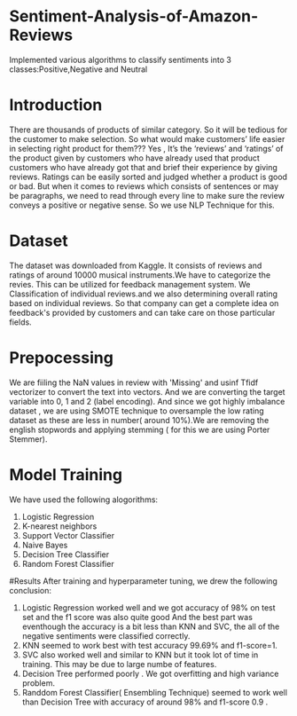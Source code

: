 # Sentiment-Analysis-of-Amazon-Reviews
Implemented various algorithms to classify sentiments into 3 classes:Positive,Negative and Neutral

# Introduction
There are thousands of products of similar category. So it will be tedious for the customer to make selection. So what would make customers’ life easier in selecting right product for them??? Yes , It’s the ‘reviews’ and ‘ratings’ of the product given by customers who have already used that product customers who have already got that and brief their experience by giving reviews. Ratings can be easily sorted and judged whether a product is good or bad. But when it comes to reviews which consists of sentences or may be paragraphs, we need to read through every line to make sure the review conveys a positive or negative sense. So we use NLP Technique for this.

# Dataset
The dataset was downloaded from Kaggle. It consists of reviews and ratings of around 10000 musical instruments.We have to categorize the revies. This can be utilized for feedback management system. We Classification of individual reviews.and we also determining overall rating based on individual reviews. So that company can get a complete idea on feedback's provided by customers and can take care on those particular fields.

# Prepocessing
We are fiiling the NaN values in review with 'Missing' and usinf Tfidf vectorizer to convert the text into vectors.
And we are converting the target variable into 0, 1 and 2 (label encoding). And since we got highly imbalance dataset , we are using SMOTE technique to oversample the low rating dataset as these are less in number( around 10%).We are removing the english stopwords and applying stemming ( for this we are using Porter Stemmer).

# Model Training
We have used the following alogorithms:
1. Logistic Regression
2. K-nearest neighbors
3. Support Vector Classifier
4. Naive Bayes
5. Decision Tree Classifier
6. Random Forest Classifier

#Results 
After training and hyperparameter tuning, we drew the following conclusion:
1. Logistic Regression worked well and we got accuracy of 98% on test set and the f1 score  was also quite good And the best part was eventhough the accuracy is a bit less than KNN and SVC, the all of the negative sentiments were classified correctly.
2. KNN seemed to work best with test accuracy 99.69% and f1-score=1.
3. SVC also worked well and similar to KNN but it took lot of time in training. This may be due to large numbe of features.
4. Decision Tree performed poorly . We got overfitting and high variance problem.
5. Randdom Forest Classifier( Ensembling Technique) seemed to work well than Decision Tree with accuracy of around 98% and f1-score 0.9 .


